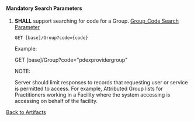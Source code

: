 
#### Mandatory Search Parameters

1. **SHALL** support searching for code for a Group.
     [Group_Code Search Parameter](SearchParameter-group-code.html)

    `GET [base]/Group?code={code}`

    Example:

    GET [base]/Group?code="pdexprovidergroup"

    NOTE:

    Server should limit responses to records that requesting user or service is permitted to access.
    For example, Attributed Group lists for Practitioners working in a Facility where the system accessing is accessing on behalf of the facility.


[Back to Artifacts](artifacts.html)
